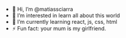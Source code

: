 - 👋 Hi, I’m @matiassciarra
- 👀 I’m interested in learn all about this world
- 🌱 I’m currently learning react, js, css, html
- ⚡ Fun fact: your mum is my girlfriend.

<!---
matiassciarra/matiassciarra is a ✨ special ✨ repository because its `README.md` (this file) appears on your GitHub profile.
You can click the Preview link to take a look at your changes.
--->

